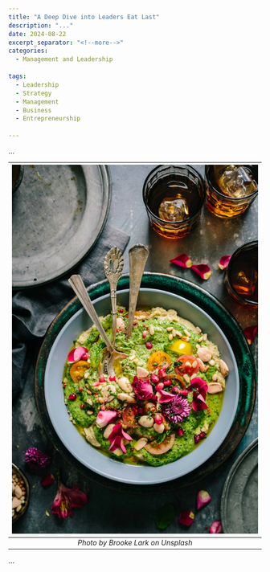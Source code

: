 ```yaml
---
title: "A Deep Dive into Leaders Eat Last"
description: "..."
date: 2024-08-22
excerpt_separator: "<!--more-->"
categories:
  - Management and Leadership

tags:
  - Leadership
  - Strategy
  - Management
  - Business
  - Entrepreneurship

---
```


...

| ![image](/assets/images/brooke-lark-meal-unsplash.jpg) |
|:--:|
| *Photo by Brooke Lark on Unsplash* |

...